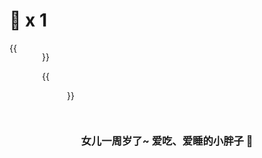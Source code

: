 # 🎂 x 1

<!--more-->
<div style="display: flex;">
{{<figure src="https://jiangbao-1258001083.cos.ap-shanghai.myqcloud.com/0year.jpeg" width="500">}}

{{<figure src="https://jiangbao-1258001083.cos.ap-shanghai.myqcloud.com/1year.jpeg" width="500">}}
</div>

<div align=center>
<h3>女儿一周岁了~ 爱吃、爱睡的小胖子 🎂</h3>
</div>

